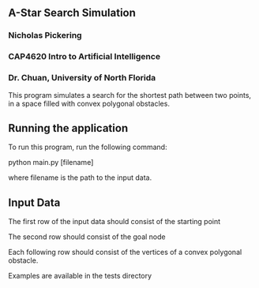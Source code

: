 ## A-Star Search Simulation
### Nicholas Pickering
### CAP4620 Intro to Artificial Intelligence
### Dr. Chuan, University of North Florida

This program simulates a search for the shortest path between two points, in a space filled with convex
polygonal obstacles.

## Running the application
To run this program, run the following command:

python main.py [filename]

where filename is the path to the input data.


## Input Data
The first row of the input data should consist of the starting point

The second row should consist of the goal node

Each following row should consist of the vertices of a convex polygonal obstacle.

Examples are available in the tests directory
